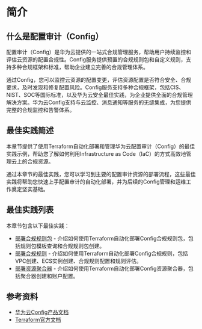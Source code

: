 # 简介

## 什么是配置审计（Config）

配置审计（Config）是华为云提供的一站式合规管理服务，帮助用户持续监控和评估云资源的配置合规性。Config服务提供预置的合规规则包和自定义规则，支持多种合规框架和标准，帮助企业建立完善的合规管理体系。

通过Config，您可以监控云资源的配置变更，评估资源配置是否符合安全、合规要求，及时发现和修复配置风险。Config服务支持多种合规框架，包括CIS、NIST、SOC等国际标准，以及华为云安全最佳实践，为企业提供全面的合规管理解决方案。华为云Config支持与云监控、消息通知等服务的无缝集成，为您提供完整的合规监控和告警体系。

## 最佳实践简述

本章节提供了使用Terraform自动化部署和管理华为云配置审计（Config）的最佳实践示例，帮助您了解如何利用Infrastructure as Code（IaC）的方式高效地管理云上的合规资源。

通过本章节的最佳实践，您可以学习到主要的配置审计资源的部署流程，这些最佳实践将帮助您快速上手配置审计的自动化部署，并为后续的Config管理和运维工作奠定坚实基础。

## 最佳实践列表

本章节包含以下最佳实践：

* [部署合规规则包](compliance_package.md) - 介绍如何使用Terraform自动化部署Config合规规则包，包括规则包模板查询和合规规则包创建。
* [部署合规规则](compliance_rule.md) - 介绍如何使用Terraform自动化部署Config合规规则，包括VPC创建、ECS实例创建、合规规则配置和规则评估。
* [部署资源聚合器](resource_aggregator.md) - 介绍如何使用Terraform自动化部署Config资源聚合器，包括聚合器创建和账户配置。

## 参考资料

- [华为云Config产品文档](https://support.huaweicloud.com/rms/index.html)
- [Terraform官方文档](https://www.terraform.io/docs/index.html)
